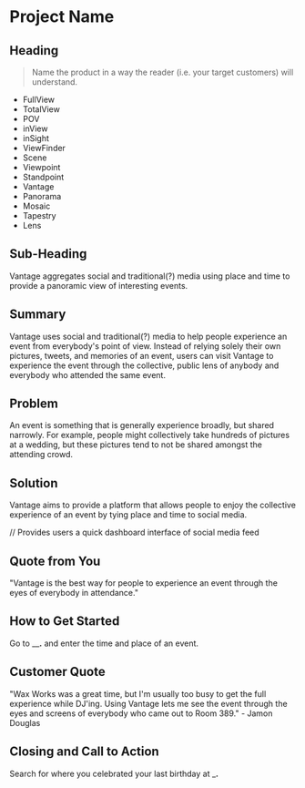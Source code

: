 # Project Name #

<!-- 
> This material was originally posted [here](http://www.quora.com/What-is-Amazons-approach-to-product-development-and-product-management). It is reproduced here for posterities sake.

There is an approach called "working backwards" that is widely used at Amazon. They work backwards from the customer, rather than starting with an idea for a product and trying to bolt customers onto it. While working backwards can be applied to any specific product decision, using this approach is especially important when developing new products or features.

For new initiatives a product manager typically starts by writing an internal press release announcing the finished product. The target audience for the press release is the new/updated product's customers, which can be retail customers or internal users of a tool or technology. Internal press releases are centered around the customer problem, how current solutions (internal or external) fail, and how the new product will blow away existing solutions.

If the benefits listed don't sound very interesting or exciting to customers, then perhaps they're not (and shouldn't be built). Instead, the product manager should keep iterating on the press release until they've come up with benefits that actually sound like benefits. Iterating on a press release is a lot less expensive than iterating on the product itself (and quicker!).

If the press release is more than a page and a half, it is probably too long. Keep it simple. 3-4 sentences for most paragraphs. Cut out the fat. Don't make it into a spec. You can accompany the press release with a FAQ that answers all of the other business or execution questions so the press release can stay focused on what the customer gets. My rule of thumb is that if the press release is hard to write, then the product is probably going to suck. Keep working at it until the outline for each paragraph flows. 

Oh, and I also like to write press-releases in what I call "Oprah-speak" for mainstream consumer products. Imagine you're sitting on Oprah's couch and have just explained the product to her, and then you listen as she explains it to her audience. That's "Oprah-speak", not "Geek-speak".

Once the project moves into development, the press release can be used as a touchstone; a guiding light. The product team can ask themselves, "Are we building what is in the press release?" If they find they're spending time building things that aren't in the press release (overbuilding), they need to ask themselves why. This keeps product development focused on achieving the customer benefits and not building extraneous stuff that takes longer to build, takes resources to maintain, and doesn't provide real customer benefit (at least not enough to warrant inclusion in the press release).
 -->
 
## Heading ##
  > Name the product in a way the reader (i.e. your target customers) will understand.

 - FullView
 - TotalView
 - POV
 - inView
 - inSight
 - ViewFinder
 - Scene
 - Viewpoint
 - Standpoint
 - Vantage
 - Panorama
 - Mosaic
 - Tapestry
 - Lens

## Sub-Heading ##
Vantage aggregates social and traditional(?) media using place and time to provide a panoramic view of interesting events.


## Summary ##
Vantage uses social and traditional(?) media to help people experience an event from everybody's point of view.  Instead of relying solely their own pictures, tweets, and memories of an event, users can visit Vantage to experience the event through the collective, public lens of anybody and everybody who attended the same event.


## Problem ##
An event is something that is generally experience broadly, but shared narrowly.  For example, people might collectively take hundreds of pictures at a wedding, but these pictures tend to not be shared amongst the attending crowd.  

## Solution ##
Vantage aims to provide a platform that allows people to enjoy the collective experience of an event by tying place and time to social media.

// Provides users a quick dashboard interface of social media feed

## Quote from You ##
"Vantage is the best way for people to experience an event through the eyes of everybody in attendance."


## How to Get Started ##
Go to ____.__ and enter the time and place of an event. 

## Customer Quote ##

"Wax Works was a great time, but I'm usually too busy to get the full experience while DJ'ing.  Using Vantage lets me see the event through the eyes and screens of everybody who came out to Room 389." - Jamon Douglas

## Closing and Call to Action ##
Search for where you celebrated your last birthday at ___.__